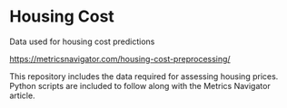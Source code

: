 # Housing Cost

Data used for housing cost predictions

https://metricsnavigator.com/housing-cost-preprocessing/

This repository includes the data required for assessing housing prices. Python scripts are included to follow along with the Metrics Navigator article.
